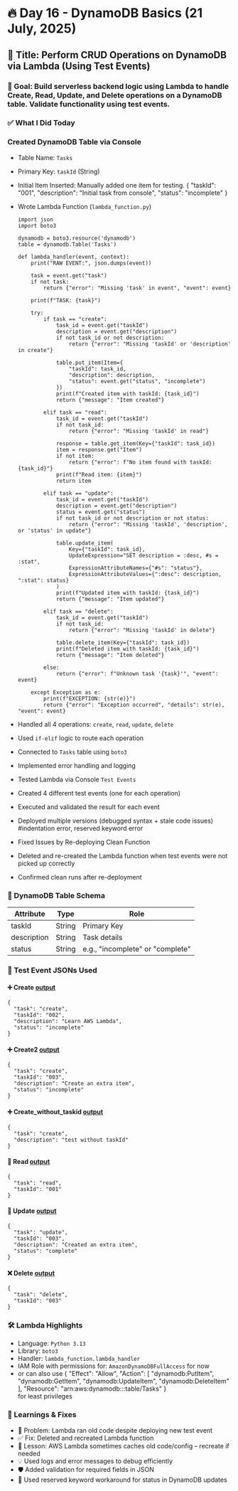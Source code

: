# 🔥 Day 16 - DynamoDB Basics (21 July, 2025)
## 📂 Title: Perform CRUD Operations on DynamoDB via Lambda (Using Test Events)
### 🧭 Goal: Build serverless backend logic using Lambda to handle Create, Read, Update, and Delete operations on a DynamoDB table. Validate functionality using test events.

### ✅ What I Did Today

### Created DynamoDB Table via Console
- Table Name: `Tasks`
- Primary Key: `taskId` (String)
- Initial Item Inserted: Manually added one item for testing.
      {
        "taskId": "001",
        "description": "Initial task from console",
        "status": "incomplete"
      }

- Wrote Lambda Function (`lambda_function.py`)

      import json
      import boto3

      dynamodb = boto3.resource('dynamodb')
      table = dynamodb.Table('Tasks')

      def lambda_handler(event, context):
          print("RAW EVENT:", json.dumps(event))

          task = event.get("task")
          if not task:
              return {"error": "Missing 'task' in event", "event": event}

          print(f"TASK: {task}")

          try:
              if task == "create":
                  task_id = event.get("taskId")
                  description = event.get("description")
                  if not task_id or not description:
                      return {"error": "Missing 'taskId' or 'description' in create"}

                  table.put_item(Item={
                      "taskId": task_id,
                      "description": description,
                      "status": event.get("status", "incomplete")
                  })
                  print(f"Created item with taskId: {task_id}")
                  return {"message": "Item created"}

              elif task == "read":
                  task_id = event.get("taskId")
                  if not task_id:
                      return {"error": "Missing 'taskId' in read"}

                  response = table.get_item(Key={"taskId": task_id})
                  item = response.get("Item")
                  if not item:
                      return {"error": f"No item found with taskId: {task_id}"}
                  print(f"Read item: {item}")
                  return item

              elif task == "update":
                  task_id = event.get("taskId")
                  description = event.get("description")
                  status = event.get("status")
                  if not task_id or not description or not status:
                      return {"error": "Missing 'taskId', 'description', or 'status' in update"}

                  table.update_item(
                      Key={"taskId": task_id},
                      UpdateExpression="SET description = :desc, #s = :stat",
                      ExpressionAttributeNames={"#s": "status"},
                      ExpressionAttributeValues={":desc": description, ":stat": status}
                  )
                  print(f"Updated item with taskId: {task_id}")
                  return {"message": "Item updated"}

              elif task == "delete":
                  task_id = event.get("taskId")
                  if not task_id:
                      return {"error": "Missing 'taskId' in delete"}

                  table.delete_item(Key={"taskId": task_id})
                  print(f"Deleted item with taskId: {task_id}")
                  return {"message": "Item deleted"}

              else:
                  return {"error": f"Unknown task '{task}'", "event": event}

          except Exception as e:
              print(f"EXCEPTION: {str(e)}")
              return {"error": "Exception occurred", "details": str(e), "event": event}


- Handled all 4 operations: `create`, `read`, `update`, `delete`
- Used `if-elif` logic to route each operation
- Connected to `Tasks` table using `boto3`
- Implemented error handling and logging
- Tested Lambda via Console `Test Events`
- Created 4 different test events (one for each operation)
- Executed and validated the result for each event
- Deployed multiple versions (debugged syntax + stale code issues) #indentation error, reserved keyword error
- Fixed Issues by Re-deploying Clean Function
- Deleted and re-created the Lambda function when test events were not picked up correctly
- Confirmed clean runs after re-deployment

### 🧩 DynamoDB Table Schema
| Attribute   | Type   | Role                             |
| ----------- | ------ | -------------------------------- |
| taskId      | String | Primary Key                      |
| description | String | Task details                     |
| status      | String | e.g., "incomplete" or "complete" |

### 🧪 Test Event JSONs Used
#### ➕ Create [output](./screenshots/create_output.png)

    {
      "task": "create",
      "taskId": "002",
      "description": "Learn AWS Lambda",
      "status": "incomplete"
    }

#### ➕ Create2 [output](./screenshots/create2_output.png)

    {
      "task": "create",
      "taskId": "003",
      "description": "Create an extra item",
      "status": "incomplete"
    }
#### ➕ Create_without_taskid [output](./screenshots/create_without_tid_output.png)

    {
      "task": "create",
      "description": "test without taskId"
    }

#### 📖 Read [output](./screenshots/read_output.png)

    {
      "task": "read",
      "taskId": "001"
    }

#### 📝 Update [output](./screenshots/update_output.png)

    {
      "task": "update",
      "taskId": "003",
      "description": "Created an extra item",
      "status": "complete"
    }

#### ❌ Delete [output](./screenshots/delete_output.png)

    {
      "task": "delete",
      "taskId": "003"
    }

### 🛠️ Lambda Highlights
- Language: `Python 3.13`
- Library: `boto3`
- Handler: `lambda_function.lambda_handler`
- IAM Role with permissions for: `AmazonDynamoDBFullAccess` for now
- or can also use
    {
      "Effect": "Allow",
      "Action": [
        "dynamodb:PutItem",
        "dynamodb:GetItem",
        "dynamodb:UpdateItem",
        "dynamodb:DeleteItem"
     ],
     "Resource": "arn:aws:dynamodb:<region>:<account-id>:table/Tasks"
    }  
for least privileges


### 🧠 Learnings & Fixes
- 🚫 Problem: Lambda ran old code despite deploying new test event
- ✅ Fix: Deleted and recreated Lambda function
- 🧠 Lesson: AWS Lambda sometimes caches old code/config – recreate if needed
- 💡 Used logs and error messages to debug efficiently
- 🛡️ Added validation for required fields in JSON
- 🧾 Used reserved keyword workaround for status in DynamoDB updates 
